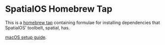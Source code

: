# SpatialOS Homebrew Tap

This is a [homebrew tap](https://github.com/Homebrew/brew/blob/master/docs/How-to-Create-and-Maintain-a-Tap.md)
containing formulae for installing dependencies that SpatialOS' toolbelt,
spatial, has.

[macOS setup guide](https://spatialos.improbable.io/docs/reference/latest/setup-spatialos/mac).

